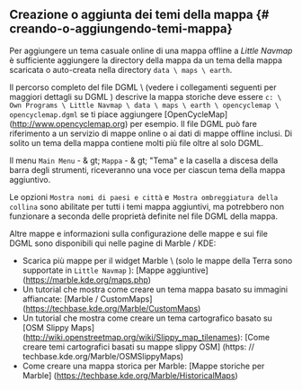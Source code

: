 
## Creazione o aggiunta dei temi della mappa {# creando-o-aggiungendo-temi-mappa}

Per aggiungere un tema casuale online di una mappa offline a _Little Navmap_ è sufficiente aggiungere la directory della mappa da un tema della mappa scaricata o auto-creata nella directory `data \ maps \ earth`.

Il percorso completo del file DGML \ (vedere i collegamenti seguenti per maggiori dettagli su DGML \) descrive la mappa storiche deve essere `c: \ Own Programs \ Little Navmap \ data \ maps \ earth \ opencyclemap \ opencyclemap.dgml` se ti piace aggiungere [OpenCycleMap] (http://www.opencyclemap.org) per esempio. Il file DGML può fare riferimento a un servizio di mappe online o ai dati di mappe offline inclusi. Di solito un tema della mappa contiene molti più file oltre al solo DGML.

Il menu `Main Menu` - & gt; `Mappa` - & gt; "Tema" e la casella a discesa della barra degli strumenti, riceveranno una voce per ciascun tema della mappa aggiuntivo.

Le opzioni `Mostra nomi di paesi e città` e` Mostra ombreggiatura della collina` sono abilitate per tutti i temi mappa aggiuntivi, ma potrebbero non funzionare a seconda delle proprietà definite nel file DGML della mappa.

Altre mappe e informazioni sulla configurazione delle mappe e sui file DGML sono disponibili qui nelle pagine di Marble / KDE:

* Scarica più mappe per il widget Marble \ (solo le mappe della Terra sono supportate in `Little Navmap` \): [Mappe aggiuntive] (https://marble.kde.org/maps.php)
* Un tutorial che mostra come creare un tema mappa basato su immagini affiancate: [Marble / CustomMaps] (https://techbase.kde.org/Marble/CustomMaps)
* Un tutorial che mostra come creare un tema cartografico basato su [OSM Slippy Maps] (http://wiki.openstreetmap.org/wiki/Slippy_map_tilenames): [Come creare temi cartografici basati su mappe slippy OSM] (https: // techbase.kde.org/Marble/OSMSlippyMaps)
* Come creare una mappa storica per Marble: [Mappe storiche per Marble] (https://techbase.kde.org/Marble/HistoricalMaps)
